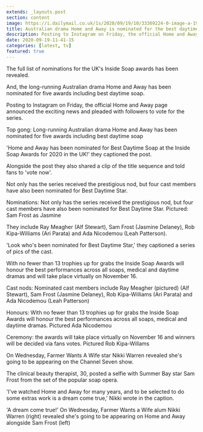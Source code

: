 ```yaml
---
extends: _layouts.post
section: content
image: https://i.dailymail.co.uk/1s/2020/09/19/10/33369224-0-image-a-19_1600508937478.jpg 
title: Australian drama Home and Away is nominated for the best daytime soap in the UK 
description: Posting to Instagram on Friday, the official Home and Away page announced the exciting news and pleaded with followers to vote for the series 
date: 2020-09-19-11-41-15 
categories: [latest, tv] 
featured: true 
--- 
```

The full list of nominations for the UK's Inside Soap awards has been revealed. 

And, the long-running Australian drama Home and Away has been nominated for five awards including best daytime soap. 

Posting to Instagram on Friday, the official Home and Away page announced the exciting news and pleaded with followers to vote for the series. 

Top gong: Long-running Australian drama Home and Away has been nominated for five awards including best daytime soap

'Home and Away has been nominated for Best Daytime Soap at the Inside Soap Awards for 2020 in the UK!' they captioned the post. 

Alongside the post they also shared a clip of the title sequence and told fans to 'vote now'. 

Not only has the series received the prestigious nod, but four cast members have also been nominated for Best Daytime Star. 

Nominations: Not only has the series received the prestigious nod, but four cast members have also been nominated for Best Daytime Star. Pictured: Sam Frost as Jasmine

They include Ray Meagher (Alf Stewart), Sam Frost (Jasmine Delaney), Rob Kipa-Williams (Ari Parata) and Ada Nicodemou (Leah Patterson). 

'Look who's been nominated for Best Daytime Star,' they captioned a series of pics of the cast. 

With no fewer than 13 trophies up for grabs the Inside Soap Awards will honour the best performances across all soaps, medical and daytime dramas and will take place virtually on November 16.  

Cast nods: Nominated cast members include Ray Meagher (pictured) (Alf Stewart), Sam Frost (Jasmine Delaney), Rob Kipa-Williams (Ari Parata) and Ada Nicodemou (Leah Patterson)

Honours: With no fewer than 13 trophies up for grabs the Inside Soap Awards will honour the best performances across all soaps, medical and daytime dramas. Pictured Ada Nicodemou

Ceremony: the awards will take place virtually on November 16 and winners will be decided via fans votes. Pictured Rob Kipa-Willams

On Wednesday, Farmer Wants A Wife star Nikki Warren revealed she's going to be appearing on the Channel Seven show.  

The clinical beauty therapist, 30, posted a selfie with Summer Bay star Sam Frost from the set of the popular soap opera.

'I've watched Home and Away for many years, and to be selected to do some extras work is a dream come true,' Nikki wrote in the caption.  

'A dream come true!' On Wednesday, Farmer Wants a Wife alum Nikki Warren (right) revealed she's going to be appearing on Home and Away alongside Sam Frost (left)

